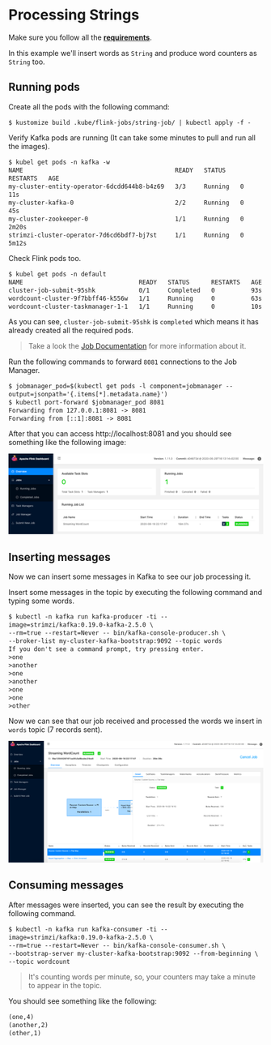 # Processing Strings

Make sure you follow all the **[requirements](../../../../README.md)**.

In this example we'll insert words as `String` and produce word counters as
`String` too.

## Running pods

Create all the pods with the following command:

```shell
$ kustomize build .kube/flink-jobs/string-job/ | kubectl apply -f -
```

Verify Kafka pods are running (It can take some minutes to pull and run all the images).

```shell
$ kubel get pods -n kafka -w
NAME                                          READY   STATUS    RESTARTS   AGE
my-cluster-entity-operator-6dcdd644b8-b4z69   3/3     Running   0          11s
my-cluster-kafka-0                            2/2     Running   0          45s
my-cluster-zookeeper-0                        1/1     Running   0          2m20s
strimzi-cluster-operator-7d6cd6bdf7-bj7st     1/1     Running   0          5m12s
```

Check Flink pods too.

```shell
$ kubel get pods -n default
NAME                                READY   STATUS      RESTARTS   AGE
cluster-job-submit-95shk            0/1     Completed   0          93s
wordcount-cluster-9f7bbff46-k556w   1/1     Running     0          63s
wordcount-cluster-taskmanager-1-1   1/1     Running     0          10s
```

As you can see, `cluster-job-submit-95shk` is `completed` which means it has already
created all the required pods.
> Take a look the
[Job Documentation](https://kubernetes.io/docs/concepts/workloads/controllers/job/)
for more information about it.

Run the following commands to forward `8081` connections to the Job Manager.

```shell
$ jobmanager_pod=$(kubectl get pods -l component=jobmanager --output=jsonpath='{.items[*].metadata.name}')
$ kubectl port-forward $jobmanager_pod 8081
Forwarding from 127.0.0.1:8081 -> 8081
Forwarding from [::1]:8081 -> 8081
```

After that you can access http://localhost:8081 and you should see something
like the following image:

![Flink UI](images/flink-ui-1.png)

## Inserting messages

Now we can insert some messages in Kafka to see our job processing it.

Insert some messages in the topic by executing the following command and typing
some words.

```shell
$ kubectl -n kafka run kafka-producer -ti --image=strimzi/kafka:0.19.0-kafka-2.5.0 \
--rm=true --restart=Never -- bin/kafka-console-producer.sh \
--broker-list my-cluster-kafka-bootstrap:9092 --topic words
If you don't see a command prompt, try pressing enter.
>one
>another
>one
>another
>one
>one
>other
```

Now we can see that our job received and processed the words we insert in
`words` topic (7 records sent).

![Flink Job UI](images/flink-job-1.png)

## Consuming messages

After messages were inserted, you can see the result by executing the following command.

```shell
$ kubectl -n kafka run kafka-consumer -ti --image=strimzi/kafka:0.19.0-kafka-2.5.0 \
--rm=true --restart=Never -- bin/kafka-console-consumer.sh \
--bootstrap-server my-cluster-kafka-bootstrap:9092 --from-beginning \
--topic wordcount
```

> It's counting words per minute, so, your counters may take a minute to appear
in the topic.

You should see something like the following:

```shell
(one,4)
(another,2)
(other,1)
```
